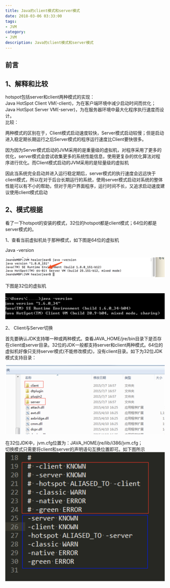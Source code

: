 ```yaml
---
title: Java的client模式和server模式
date: 2018-03-06 03:33:00
tags: 
- JVM
category: 
- JVM
description: Java的client模式和server模式
---
```

<!-- image url 
https://raw.githubusercontent.com/HealerJean/HealerJean.github.io/master/blogImages
　　首行缩进
<font color="red">  </font>
-->

## 前言


## 1、解释和比较

hotspot包括server和client两种模式的实现：<br/>
Java HotSpot Client VM(-client)，为在客户端环境中减少启动时间而优化；<br/>
Java HotSpot Server VM(-server)，为在服务器环境中最大化程序执行速度而设计。<br/>
比较：<br/>

两种模式的区别在于，Client模式启动速度较快，Server模式启动较慢；但是启动进入稳定期长期运行之后Server模式的程序运行速度比Client要快很多。

因为因为Server模式启动的JVM采用的是重量级的虚拟机，对程序采用了更多的优化，server模式会尝试收集更多的系统性能信息，使用更复杂的优化算法对程序进行优化。而Client模式启动的JVM采用的是轻量级的虚拟机

因此当系统完全启动并进入运行稳定期后，server模式的执行速度会远远快于client模式，所以在对于后台长期运行的系统，使用server模式启动对系统的整体性能可以有不小的帮助，但对于用户界面程序，运行时间不长，又追求启动速度建议使用client模式启动


## 2、模式根据

看了一下hotspot的安装的模式，32位的hotspot都是client模式；64位的都是server模式的。

1、查看当前虚拟机处于那种模式，如下图是64位的虚拟机

Java -version

![WX20180411-144901@2x](https://raw.githubusercontent.com/HealerJean/HealerJean.github.io/master/blogImages/WX20180411-144901@2x.png)

下图是32位的虚拟机

![WX20180411-144945@2x](https://raw.githubusercontent.com/HealerJean/HealerJean.github.io/master/blogImages/WX20180411-144945@2x.png)

2、 Client与Server切换

首先要确认JDK支持哪一种或两种模式。查看JAVA_HOME/jre/bin目录下是否存在client或server目录。32位的JDK一般都支持server和client两种模式。64位的虚拟机好像只支持server模式(不能修改模式)，没有client目录。如下为32位JDK模式支持目录： 

![WX20180411-145050@2x](https://raw.githubusercontent.com/HealerJean/HealerJean.github.io/master/blogImages/WX20180411-145050@2x.png)



在32位JDK中，jvm.cfg位置为：JAVA_HOME/jre/lib/i386/jvm.cfg； <br/> 
切换模式只需要将client和server的声明语句互换位置即可。如下图所示
![WX20180411-145255@2x](https://raw.githubusercontent.com/HealerJean/HealerJean.github.io/master/blogImages/WX20180411-145255@2x.png)





